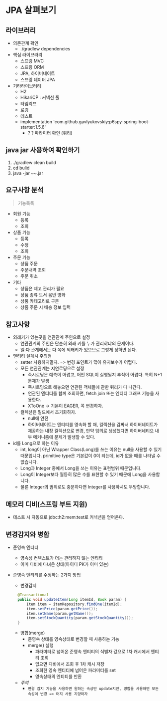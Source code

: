 # JPA 살펴보기

## 라이브러리
- 의존관계 확인
  - ./gradlew dependencies
- 핵심 라이브러리
  - 스프링 MVC
  - 스프링 ORM
  - JPA, 하이버네이트
  - 스프링 데이터 JPA
- 기타라이브러리
  - H2
  - HikariCP : 커넥션 풀
  - 타임리프
  - 로깅
  - 테스트
  - implementation 'com.github.gavlyukovskiy:p6spy-spring-boot-starter:1.5.6' 
    - ? ? 파라미터 확인 (쿼리)

## java jar 사용하여 확인하기
1. ./gradlew clean build
2. cd bulid
3. java -jar ~~.jar

## 요구사항 분석
> 기능목록

- 회원 기능
  - 등록
  - 조회
- 상품 기능
  - 등록
  - 수정
  - 조회
- 주문 기능
  - 상품 주문
  - 주문내역 조회
  - 주문 취소
- 기타
  - 상품은 제고 관리가 필요
  - 상품 종류 도서 음반 영화
  - 상품 카테고리로 구분
  - 상품 주문 시 배송 정보 입력

## 참고사항
- 외래키가 있는곳을 연관관계 주인으로 설정
  - 연관관계의 주인은 단순히 외래 키를 누가 관리햐냐의 문제이다.
  - 일:다 관계에서는 다 쪽에 외래키가 있으므로 그렇게 정하면 된다.
- 엔티티 설계시 주의점
  - setter 사용하지말자. => 변경 포인트가 많아 유지보수가 어렵다.
  - 모든 연관관계는 지연로딩으로 설정
    - 즉시로딩은 예측이 어렵고, 어떤 SQL이 실행될지 추적이 어렵다. 특히 N+1 문제가 발생
    - 즉시로딩으로 해놓으면 연관된 객체들에 관한 쿼리가 다 나간다.
    - 연관된 엔티티를 함께 조회하면, fetch join 또는 엔티티 그래프 기능을 사용한다.
    - XToOne -> 기본이 EAGER, 꼭 변경하자.
  - 컬렉션은 필드에서 초기화하자.
    - null에 안전
    - 하이버네이트는 엔티티를 영속화 할 때, 컬렉션을 감싸서 하이버네이트가 제공하는 내장 컬렉션으로 변경, 만약 임의로 생성했다면 하이버네티으 내부 메커니즘에 문제가 발생할 수 있다.
- id를 Long으로 하는 이유
  - int, long이 아닌 Wrapper Class(Long)를 쓰는 이유는 null을 사용할 수 있기 때문입니다. primitive type은 기본값이 0이 되는데, id가 없을 때를 나타낼 수 없습니다.
  - Long과 Integer 중에서 Long을 쓰는 이유는 표현범위 때문입니다.
  - Long이 Integer보다 월등히 많은 수를 표현할 수 있기 때문에 Long을 사용합니다.
  - 물론 Integer의 범위로도 충분하다면 Integer를 사용하셔도 무방합니다.

## 메모리 디비(스프링 부트 지원)
- 테스트 시 자동으로 jdbc:h2:mem:test로 커넥션을 얻어온다.

## 변경감지와 병합
- 준영속 엔티티
  - 영속성 컨텍스트가 더는 관리하지 않는 엔티티
  - 이미 디비에 다녀온 상태(아이디 PK가 이미 있는)
- 준영속 엔티티를 수정하는 2가지 방법
  - 변경감지
  
  ```java
    @Transactional
    public void updateItem(Long itemId, Book param) {
        Item item = itemRepository.findOne(itemId);
        item.setPrice(param.getPrice());
        item.setName(param.getName());
        item.setStockQuantity(param.getStockQuantity());
    }
  
  ```
  - 병합(merge)
    - 준영속 상태를 영속상태로 변경할 때 사용하는 기능
    - merge() 실행
      - 파라미터로 넘어온 준영속 엔티티의 식별자 값으로 1차 캐시에서 엔티티 조회
      - 없으면 디비에서 조회 후 1차 캐시 저장
      - 조회한 영속 엔티티에 넘어온 파라미터를 set
      - 영속상태의 엔티티를 반환
  - *주의*
    - `변경 감지 기능을 사용하면 원하는 속상만 update지만, 병합을 사용하면 모든 속성이 변경 => 머지 사용 지양하자`